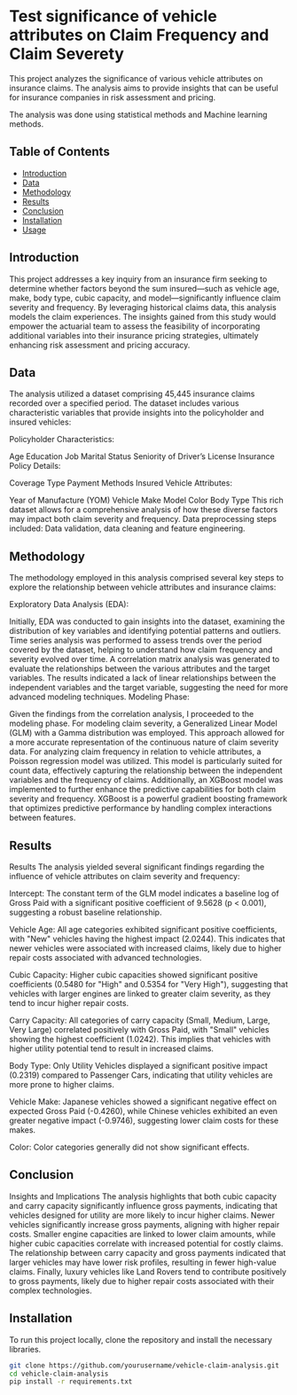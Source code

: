 # Test significance of vehicle attributes on Claim Frequency and Claim Severety
This project analyzes the significance of various vehicle attributes on insurance claims.
The analysis aims to provide insights that can be useful for insurance companies in risk assessment and pricing.

The analysis was done using statistical methods and Machine learning methods.
## Table of Contents
- [Introduction](#introduction)
- [Data](#data)
- [Methodology](#methodology)
- [Results](#results)
- [Conclusion](#conclusion)
- [Installation](#installation)
- [Usage](#usage)
## Introduction
This project addresses a key inquiry from an insurance firm seeking to determine whether factors beyond the sum insured—such as vehicle age, make, body type, cubic capacity, and model—significantly influence claim severity and frequency. By leveraging historical claims data, this analysis models the claim experiences. The insights gained from this study would empower the actuarial team to assess the feasibility of incorporating additional variables into their insurance pricing strategies, ultimately enhancing risk assessment and pricing accuracy.
## Data
The analysis utilized a dataset comprising 45,445 insurance claims recorded over a specified period. The dataset includes various characteristic variables that provide insights into the policyholder and insured vehicles:

Policyholder Characteristics:

Age
Education
Job
Marital Status
Seniority of Driver’s License
Insurance Policy Details:

Coverage Type
Payment Methods
Insured Vehicle Attributes:

Year of Manufacture (YOM)
Vehicle Make
Model
Color
Body Type
This rich dataset allows for a comprehensive analysis of how these diverse factors may impact both claim severity and frequency.
Data preprocessing steps included: Data validation, data cleaning and feature engineering.


## Methodology
The methodology employed in this analysis comprised several key steps to explore the relationship between vehicle attributes and insurance claims:

Exploratory Data Analysis (EDA):

Initially, EDA was conducted to gain insights into the dataset, examining the distribution of key variables and identifying potential patterns and outliers.
Time series analysis was performed to assess trends over the period covered by the dataset, helping to understand how claim frequency and severity evolved over time.
A correlation matrix analysis was generated to evaluate the relationships between the various attributes and the target variables. The results indicated a lack of linear relationships between the independent variables and the target variable, suggesting the need for more advanced modeling techniques.
Modeling Phase:

Given the findings from the correlation analysis, I proceeded to the modeling phase. For modeling claim severity, a Generalized Linear Model (GLM) with a Gamma distribution was employed. This approach allowed for a more accurate representation of the continuous nature of claim severity data.
For analyzing claim frequency in relation to vehicle attributes, a Poisson regression model was utilized. This model is particularly suited for count data, effectively capturing the relationship between the independent variables and the frequency of claims.
Additionally, an XGBoost model was implemented to further enhance the predictive capabilities for both claim severity and frequency. XGBoost is a powerful gradient boosting framework that optimizes predictive performance by handling complex interactions between features.
## Results
Results
The analysis yielded several significant findings regarding the influence of vehicle attributes on claim severity and frequency:

Intercept: The constant term of the GLM model indicates a baseline log of Gross Paid with a significant positive coefficient of 9.5628 (p < 0.001), suggesting a robust baseline relationship.

Vehicle Age: All age categories exhibited significant positive coefficients, with "New" vehicles having the highest impact (2.0244). This indicates that newer vehicles were associated with increased claims, likely due to higher repair costs associated with advanced technologies.

Cubic Capacity: Higher cubic capacities showed significant positive coefficients (0.5480 for "High" and 0.5354 for "Very High"), suggesting that vehicles with larger engines are linked to greater claim severity, as they tend to incur higher repair costs.

Carry Capacity: All categories of carry capacity (Small, Medium, Large, Very Large) correlated positively with Gross Paid, with "Small" vehicles showing the highest coefficient (1.0242). This implies that vehicles with higher utility potential tend to result in increased claims.

Body Type: Only Utility Vehicles displayed a significant positive impact (0.2319) compared to Passenger Cars, indicating that utility vehicles are more prone to higher claims.

Vehicle Make: Japanese vehicles showed a significant negative effect on expected Gross Paid (-0.4260), while Chinese vehicles exhibited an even greater negative impact (-0.9746), suggesting lower claim costs for these makes.

Color: Color categories generally did not show significant effects.


## Conclusion
Insights and Implications
The analysis highlights that both cubic capacity and carry capacity significantly influence gross payments, indicating that vehicles designed for utility are more likely to incur higher claims.
Newer vehicles significantly increase gross payments, aligning with higher repair costs.
Smaller engine capacities are linked to lower claim amounts, while higher cubic capacities correlate with increased potential for costly claims.
The relationship between carry capacity and gross payments indicated that larger vehicles may have lower risk profiles, resulting in fewer high-value claims.
Finally, luxury vehicles like Land Rovers tend to contribute positively to gross payments, likely due to higher repair costs associated with their complex technologies.

## Installation
To run this project locally, clone the repository and install the necessary libraries.

```bash
git clone https://github.com/yourusername/vehicle-claim-analysis.git
cd vehicle-claim-analysis
pip install -r requirements.txt

 
